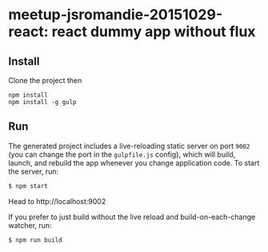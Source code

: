 
# meetup-jsromandie-20151029-react: react dummy app without flux

## Install

Clone the project then

    npm install
    npm install -g gulp

## Run

The generated project includes a live-reloading static server on port `9002` (you can change the port in the `gulpfile.js` config),
which will build, launch, and rebuild the app whenever you change application code.
To start the server, run:

```bash
$ npm start
```

Head to http://localhost:9002

If you prefer to just build without the live reload and build-on-each-change watcher, run:

```bash
$ npm run build
```
